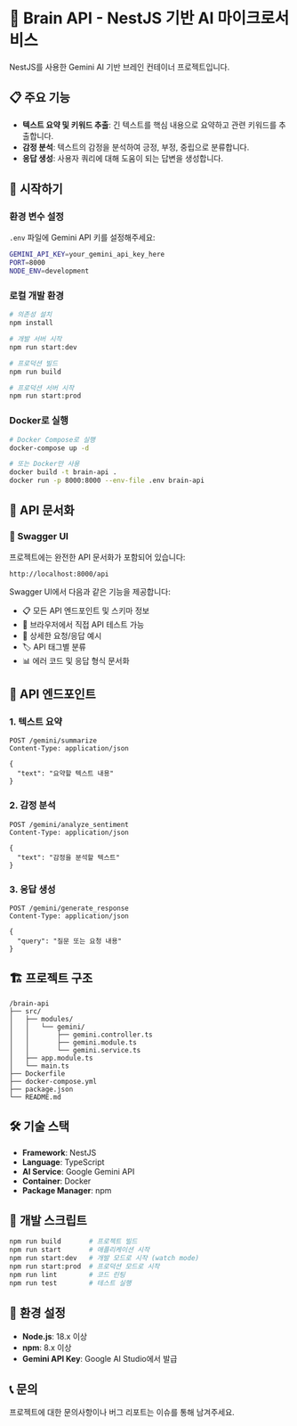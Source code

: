 # 🤖 Brain API - NestJS 기반 AI 마이크로서비스

NestJS를 사용한 Gemini AI 기반 브레인 컨테이너 프로젝트입니다.

## 📋 주요 기능

- **텍스트 요약 및 키워드 추출**: 긴 텍스트를 핵심 내용으로 요약하고 관련 키워드를 추출합니다.
- **감정 분석**: 텍스트의 감정을 분석하여 긍정, 부정, 중립으로 분류합니다.
- **응답 생성**: 사용자 쿼리에 대해 도움이 되는 답변을 생성합니다.

## 🚀 시작하기

### 환경 변수 설정

`.env` 파일에 Gemini API 키를 설정해주세요:

```bash
GEMINI_API_KEY=your_gemini_api_key_here
PORT=8000
NODE_ENV=development
```

### 로컬 개발 환경

```bash
# 의존성 설치
npm install

# 개발 서버 시작
npm run start:dev

# 프로덕션 빌드
npm run build

# 프로덕션 서버 시작
npm run start:prod
```

### Docker로 실행

```bash
# Docker Compose로 실행
docker-compose up -d

# 또는 Docker만 사용
docker build -t brain-api .
docker run -p 8000:8000 --env-file .env brain-api
```

## 📡 API 문서화

### 🔗 Swagger UI
프로젝트에는 완전한 API 문서화가 포함되어 있습니다:

```
http://localhost:8000/api
```

Swagger UI에서 다음과 같은 기능을 제공합니다:
- 📋 모든 API 엔드포인트 및 스키마 정보
- 🧪 브라우저에서 직접 API 테스트 가능
- 📝 상세한 요청/응답 예시
- 🏷️ API 태그별 분류
- 📊 에러 코드 및 응답 형식 문서화

## 📡 API 엔드포인트

### 1. 텍스트 요약

```http
POST /gemini/summarize
Content-Type: application/json

{
  "text": "요약할 텍스트 내용"
}
```

### 2. 감정 분석

```http
POST /gemini/analyze_sentiment
Content-Type: application/json

{
  "text": "감정을 분석할 텍스트"
}
```

### 3. 응답 생성

```http
POST /gemini/generate_response
Content-Type: application/json

{
  "query": "질문 또는 요청 내용"
}
```

## 🏗️ 프로젝트 구조

```
/brain-api
├── src/
│   ├── modules/
│   │   └── gemini/
│   │       ├── gemini.controller.ts
│   │       ├── gemini.module.ts
│   │       └── gemini.service.ts
│   ├── app.module.ts
│   └── main.ts
├── Dockerfile
├── docker-compose.yml
├── package.json
└── README.md
```

## 🛠️ 기술 스택

- **Framework**: NestJS
- **Language**: TypeScript
- **AI Service**: Google Gemini API
- **Container**: Docker
- **Package Manager**: npm

## 📝 개발 스크립트

```bash
npm run build       # 프로젝트 빌드
npm run start       # 애플리케이션 시작
npm run start:dev   # 개발 모드로 시작 (watch mode)
npm run start:prod  # 프로덕션 모드로 시작
npm run lint        # 코드 린팅
npm run test        # 테스트 실행
```

## 🔧 환경 설정

- **Node.js**: 18.x 이상
- **npm**: 8.x 이상
- **Gemini API Key**: Google AI Studio에서 발급

## 📞 문의

프로젝트에 대한 문의사항이나 버그 리포트는 이슈를 통해 남겨주세요.

